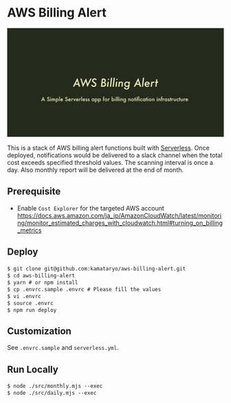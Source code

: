 # AWS Billing Alert

![social](./socials/ogp.png)

This is a stack of AWS billing alert functions built with [Serverless](https://serverless.com/).
Once deployed, notifications would be delivered to a slack channel when the total cost exceeds specified threshold values. The scanning interval is once a day.
Also monthly report will be delivered at the end of month.

## Prerequisite

- Enable `Cost Explorer` for the targeted AWS account  
  https://docs.aws.amazon.com/ja_jp/AmazonCloudWatch/latest/monitoring/monitor_estimated_charges_with_cloudwatch.html#turning_on_billing_metrics

## Deploy

```shell
$ git clone git@github.com:kamataryo/aws-billing-alert.git
$ cd aws-billing-alert
$ yarn # or npm install
$ cp .envrc.sample .envrc # Please fill the values
$ vi .envrc
$ source .envrc
$ npm run deploy
```

## Customization

See `.envrc.sample` and `serverless.yml`.

## Run Locally

```shell
$ node ./src/monthly.mjs --exec
$ node ./src/daily.mjs --exec
```
